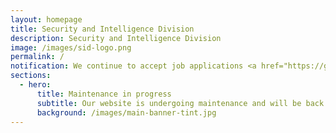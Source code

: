 ```yaml
---
layout: homepage
title: Security and Intelligence Division
description: Security and Intelligence Division
image: /images/sid-logo.png
permalink: /
notification: We continue to accept job applications <a href="https://go.gov.sg/candidateapplicationform" target="_blank">here</a>.
sections:
  - hero:
      title: Maintenance in progress
      subtitle: Our website is undergoing maintenance and will be back online shortly. <br> Thank you for your understanding and patience. <br>We continue to accept job applications <a href="https://go.gov.sg/candidateapplicationform" target="_blank">here</a>.
      background: /images/main-banner-tint.jpg
---
```

